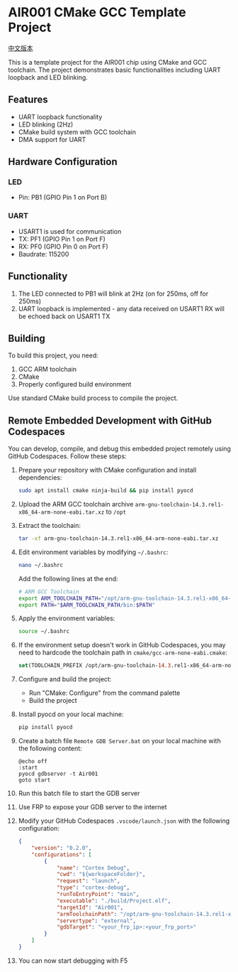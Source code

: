 # AIR001 CMake GCC Template Project

[中文版本](README.CN.md)

This is a template project for the AIR001 chip using CMake and GCC toolchain. The project demonstrates basic functionalities including UART loopback and LED blinking.

## Features

- UART loopback functionality
- LED blinking (2Hz)
- CMake build system with GCC toolchain
- DMA support for UART

## Hardware Configuration

### LED
- Pin: PB1 (GPIO Pin 1 on Port B)

### UART
- USART1 is used for communication
- TX: PF1 (GPIO Pin 1 on Port F)
- RX: PF0 (GPIO Pin 0 on Port F)
- Baudrate: 115200

## Functionality

1. The LED connected to PB1 will blink at 2Hz (on for 250ms, off for 250ms)
2. UART loopback is implemented - any data received on USART1 RX will be echoed back on USART1 TX

## Building

To build this project, you need:
1. GCC ARM toolchain
2. CMake
3. Properly configured build environment

Use standard CMake build process to compile the project.

## Remote Embedded Development with GitHub Codespaces

You can develop, compile, and debug this embedded project remotely using GitHub Codespaces. Follow these steps:

1. Prepare your repository with CMake configuration and install dependencies:
   ```bash
   sudo apt install cmake ninja-build && pip install pyocd
   ```

2. Upload the ARM GCC toolchain archive `arm-gnu-toolchain-14.3.rel1-x86_64-arm-none-eabi.tar.xz` to `/opt`

3. Extract the toolchain:
   ```bash
   tar -xf arm-gnu-toolchain-14.3.rel1-x86_64-arm-none-eabi.tar.xz
   ```

4. Edit environment variables by modifying `~/.bashrc`:
   ```bash
   nano ~/.bashrc
   ```
   
   Add the following lines at the end:
   ```bash
   # ARM GCC Toolchain
   export ARM_TOOLCHAIN_PATH="/opt/arm-gnu-toolchain-14.3.rel1-x86_64-arm-none-eabi"
   export PATH="$ARM_TOOLCHAIN_PATH/bin:$PATH"
   ```

5. Apply the environment variables:
   ```bash
   source ~/.bashrc
   ```

6. If the environment setup doesn't work in GitHub Codespaces, you may need to hardcode the toolchain path in `cmake/gcc-arm-none-eabi.cmake`:
   ```cmake
   set(TOOLCHAIN_PREFIX /opt/arm-gnu-toolchain-14.3.rel1-x86_64-arm-none-eabi/bin/arm-none-eabi-)
   ```

7. Configure and build the project:
   - Run "CMake: Configure" from the command palette
   - Build the project

8. Install pyocd on your local machine:
   ```bash
   pip install pyocd
   ```

9. Create a batch file `Remote GDB Server.bat` on your local machine with the following content:
   ```batch
   @echo off
   :start
   pyocd gdbserver -t Air001
   goto start
   ```

10. Run this batch file to start the GDB server

11. Use FRP to expose your GDB server to the internet

12. Modify your GitHub Codespaces `.vscode/launch.json` with the following configuration:
    ```json
    {
        "version": "0.2.0",
        "configurations": [
            {
                "name": "Cortex Debug",
                "cwd": "${workspaceFolder}",
                "request": "launch",
                "type": "cortex-debug",
                "runToEntryPoint": "main",
                "executable": "./build/Project.elf",
                "targetId": "Air001",
                "armToolchainPath": "/opt/arm-gnu-toolchain-14.3.rel1-x86_64-arm-none-eabi/bin",
                "servertype": "external",
                "gdbTarget": "<your_frp_ip>:<your_frp_port>"
            }
        ]
    }
    ```

13. You can now start debugging with F5